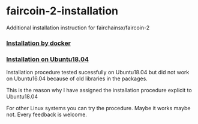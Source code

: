 # faircoin-2-installation
Additional installation instruction for fairchainsx/faircoin-2

### [Installation by docker](installation_by_docker.md)

### [Installation on Ubuntu18.04](installation_ubuntu1804.md)

Installation procedure tested sucessfully on Ubuntu18.04 but did not work on Ubuntu16.04 because of old libraries in the packages.

This is the reason why I have assigned the installation procedure explicit to Ubuntu18.04

For other Linux systems you can try the procedure. Maybe it works maybe not. Every feedback is welcome.
